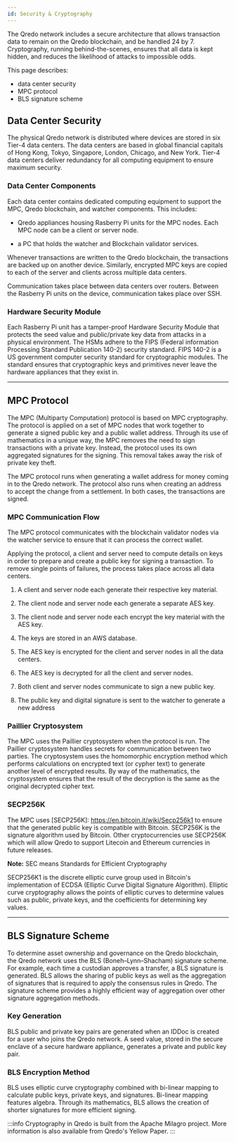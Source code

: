 ```yaml
---
id: Security & Cryptography
---
```


The Qredo network includes a secure architecture that allows transaction data to remain on the Qredo blockchain, and be handled 24 by 7. Cryptography, running behind-the-scenes, ensures that all data is kept hidden, and reduces the likelihood of attacks to impossible odds.

This page describes:

*   data center security
*   MPC protocol
*   BLS signature scheme


Data Center Security
--------------------

The physical Qredo network is distributed where devices are stored in six Tier-4 data centers. The data centers are based in global financial capitals of Hong Kong, Tokyo, Singapore, London, Chicago, and New York. Tier-4 data centers deliver redundancy for all computing equipment to ensure maximum security.

### Data Center Components

Each data center contains dedicated computing equipment to support the MPC, Qredo blockchain, and watcher components. This includes:

*   Qredo appliances housing Rasberry Pi units for the MPC nodes. Each MPC node can be a client or server node.

*   a PC that holds the watcher and Blockchain validator services.

Whenever transactions are written to the Qredo blockchain, the transactions are backed up on another device. Similarly, encrypted MPC keys are copied to each of the server and clients across multiple data centers.

Communication takes place between data centers over routers. Between the Rasberry Pi units on the device, communication takes place over SSH.

### Hardware Security Module

Each Rasberry Pi unit has a tamper-proof Hardware Security Module that protects the seed value and public/private key data from attacks in a physical environment. The HSMs adhere to the FIPS (Federal information Processing Standard Publication 140-2) security standard. FIPS 140-2 is a US government computer security standard for cryptographic modules. The standard ensures that cryptographic keys and primitives never leave the hardware appliances that they exist in.

---

MPC Protocol
------------

The MPC (Multiparty Computation) protocol is based on MPC cryptography. The protocol is applied on a set of MPC nodes that work together to generate a signed public key and a public wallet address. Through its use of mathematics in a unique way, the MPC removes the need to sign transactions with a private key. Instead, the protocol uses its own aggregated signatures for the signing. This removal takes away the risk of private key theft.

The MPC protocol runs when generating a wallet address for money coming in to the Qredo network. The protocol also runs when creating an address to accept the change from a settlement. In both cases, the transactions are signed.

### MPC Communication Flow

The MPC protocol communicates with the blockchain validator nodes via the watcher service to ensure that it can process the correct wallet.

Applying the protocol, a client and server need to compute details on keys in order to prepare and create a public key for signing a transaction. To remove single points of failures, the process takes place across all data centers.

1.  A client and server node each generate their respective key material.

2.  The client node and server node each generate a separate AES key.

3.  The client node and server node each encrypt the key material with the AES key.

4.  The keys are stored in an AWS database.

5.  The AES key is encrypted for the client and server nodes in all the data centers.

6.  The AES key is decrypted for all the client and server nodes.

7.  Both client and server nodes communicate to sign a new public key.

8.  The public key and digital signature is sent to the watcher to generate a new address

### Paillier Cryptosystem

The MPC uses the Paillier cryptosystem when the protocol is run. The Paillier cryptosystem handles secrets for communication between two parties. The cryptosystem uses the homomorphic encryption method which performs calculations on encrypted text (or cypher text) to generate another level of encrypted results. By way of the mathematics, the cryptosystem ensures that the result of the decryption is the same as the original decrypted cipher text.

### SECP256K

The MPC uses [SECP256K]: https://en.bitcoin.it/wiki/Secp256k1 to ensure that the generated public key is compatible with Bitcoin. SECP256K is the signature algorithm used by Bitcoin. Other cryptocurrencies use SECP256K which will allow Qredo to support Litecoin and Ethereum currencies in future releases.

**Note:** SEC means Standards for Efficient Cryptography

SECP256K1 is the discrete elliptic curve group used in Bitcoin's implementation of ECDSA (Elliptic Curve Digital Signature Algorithm). Elliptic curve cryptography allows the points of elliptic curves to determine values such as public, private keys, and the coefficients for determining key values.

---

BLS Signature Scheme
--------------------

To determine asset ownership and governance on the Qredo blockchain, the Qredo network uses the BLS (Boneh–Lynn–Shacham) signature scheme. For example, each time a custodian approves a transfer, a BLS signature is generated. BLS allows the sharing of public keys as well as the aggregation of signatures that is required to apply the consensus rules in Qredo. The signature scheme provides a highly efficient way of aggregation over other signature aggregation methods.

### Key Generation

BLS public and private key pairs are generated when an IDDoc is created for a user who joins the Qredo network. A seed value, stored in the secure enclave of a secure hardware appliance, generates a private and public key pair.

### BLS Encryption Method

BLS uses elliptic curve cryptography combined with bi-linear mapping to calculate public keys, private keys, and signatures. Bi-linear mapping features algebra. Through its mathematics, BLS allows the creation of shorter signatures for more efficient signing.

:::info
Cryptography in Qredo is built from the Apache Milagro project. More information is also available from Qredo's Yellow Paper.
:::
